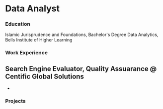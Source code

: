 # Data Analyst

### Education
Islamic Jurisprudence and Foundations, Bachelor's Degree
Data Analytics, Bells Institute of Higher Learning

### Work Experience
Search Engine Evaluator, Quality Assuarance @ Centific Global Solutions
-
-

### Projects

